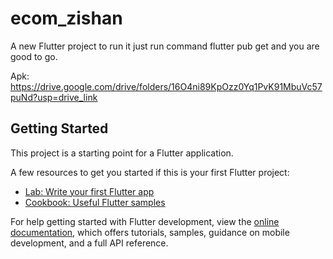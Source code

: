 # ecom_zishan

A new Flutter project to run it just run command flutter pub get and you are good to go.

Apk:
https://drive.google.com/drive/folders/16O4ni89KpOzz0Yq1PvK91MbuVc57puNd?usp=drive_link

## Getting Started

This project is a starting point for a Flutter application.

A few resources to get you started if this is your first Flutter project:

- [Lab: Write your first Flutter app](https://docs.flutter.dev/get-started/codelab)
- [Cookbook: Useful Flutter samples](https://docs.flutter.dev/cookbook)

For help getting started with Flutter development, view the
[online documentation](https://docs.flutter.dev/), which offers tutorials,
samples, guidance on mobile development, and a full API reference.
